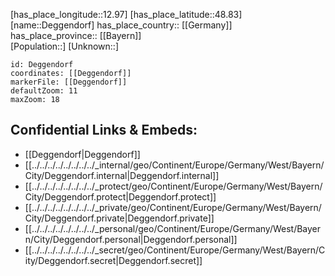 ﻿---
location: [48.83,12.97] 
mapzoom: [7,12] 
mapmarker: city 
type: City
tags:
- geo/City


SpocWebEntityId: 29734
isDeleted: false
confidential: public

---
[has_place_longitude::12.97] 
[has_place_latitude::48.83] 
[name::Deggendorf] 
has_place_country:: [[Germany]]  
has_place_province:: [[Bayern]]  
[Population::] 
[Unknown::] 


```leaflet
id: Deggendorf
coordinates: [[Deggendorf]] 
markerFile: [[Deggendorf]] 
defaultZoom: 11 
maxZoom: 18
```


## Confidential Links & Embeds: 
- [[Deggendorf|Deggendorf]]  
- [[../../../../../../../../_internal/geo/Continent/Europe/Germany/West/Bayern/City/Deggendorf.internal|Deggendorf.internal]] 
- [[../../../../../../../../_protect/geo/Continent/Europe/Germany/West/Bayern/City/Deggendorf.protect|Deggendorf.protect]] 
- [[../../../../../../../../_private/geo/Continent/Europe/Germany/West/Bayern/City/Deggendorf.private|Deggendorf.private]] 
- [[../../../../../../../../_personal/geo/Continent/Europe/Germany/West/Bayern/City/Deggendorf.personal|Deggendorf.personal]] 
- [[../../../../../../../../_secret/geo/Continent/Europe/Germany/West/Bayern/City/Deggendorf.secret|Deggendorf.secret]] 
